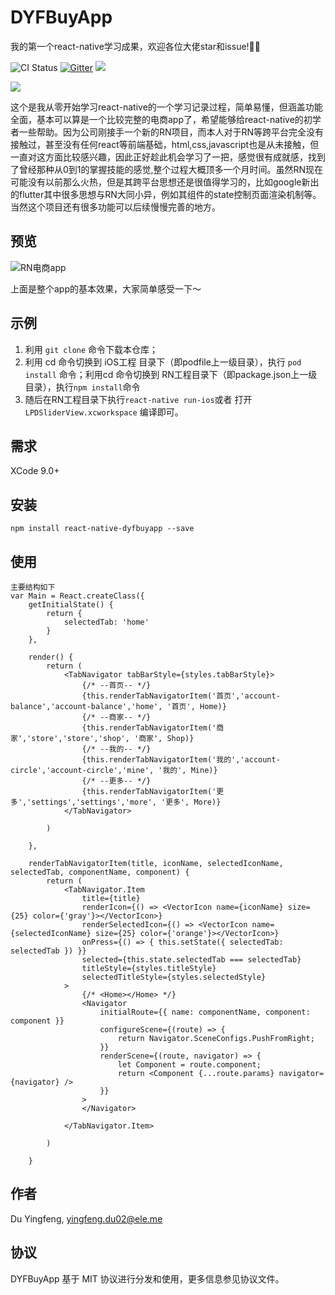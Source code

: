 # DYFBuyApp
我的第一个react-native学习成果，欢迎各位大佬star和issue!👏👏

![CI Status](https://travis-ci.org/duf1991/LPDSliderView.svg?branch=master)
[![Gitter](https://img.shields.io/gitter/room/nwjs/nw.js.svg)]()
![](https://img.shields.io/badge/language-javaScript-orange.svg)



![](http://wx2.sinaimg.cn/mw690/0060lm7Tly1fxfk994xq8j315c07uae8.jpg)

   这个是我从零开始学习react-native的一个学习记录过程，简单易懂，但涵盖功能全面，基本可以算是一个比较完整的电商app了，希望能够给react-native的初学者一些帮助。因为公司刚接手一个新的RN项目，而本人对于RN等跨平台完全没有接触过，甚至没有任何react等前端基础，html,css,javascript也是从未接触，但一直对这方面比较感兴趣，因此正好趁此机会学习了一把，感觉很有成就感，找到了曾经那种从0到1的掌握技能的感觉,整个过程大概顶多一个月时间。虽然RN现在可能没有以前那么火热，但是其跨平台思想还是很值得学习的，比如google新出的flutter其中很多思想与RN大同小异，例如其组件的state控制页面渲染机制等。当然这个项目还有很多功能可以后续慢慢完善的地方。


## 预览

![RN电商app](resource/RN电商项目gif2.gif)

上面是整个app的基本效果，大家简单感受一下～


## 示例

1. 利用 `git clone` 命令下载本仓库；
2. 利用 cd 命令切换到 iOS工程 目录下（即podfile上一级目录），执行 `pod install` 命令；利用cd 命令切换到 RN工程目录下（即package.json上一级目录），执行`npm install`命令
3. 随后在RN工程目录下执行`react-native run-ios`或者 打开 `LPDSliderView.xcworkspace` 编译即可。


## 需求

XCode 9.0+

## 安装

```
npm install react-native-dyfbuyapp --save
```

## 使用

```
主要结构如下
var Main = React.createClass({
    getInitialState() {
        return {
            selectedTab: 'home'
        }
    },

    render() {
        return (
            <TabNavigator tabBarStyle={styles.tabBarStyle}>
                {/* --首页-- */}
                {this.renderTabNavigatorItem('首页','account-balance','account-balance','home', '首页', Home)}
                {/* --商家-- */}
                {this.renderTabNavigatorItem('商家','store','store','shop', '商家', Shop)}
                {/* --我的-- */}
                {this.renderTabNavigatorItem('我的','account-circle','account-circle','mine', '我的', Mine)}
                {/* --更多-- */}
                {this.renderTabNavigatorItem('更多','settings','settings','more', '更多', More)}
            </TabNavigator>

        )

    },

    renderTabNavigatorItem(title, iconName, selectedIconName, selectedTab, componentName, component) {
        return (
            <TabNavigator.Item
                title={title}
                renderIcon={() => <VectorIcon name={iconName} size={25} color={'gray'}></VectorIcon>}
                renderSelectedIcon={() => <VectorIcon name={selectedIconName} size={25} color={'orange'}></VectorIcon>}
                onPress={() => { this.setState({ selectedTab: selectedTab }) }}
                selected={this.state.selectedTab === selectedTab}
                titleStyle={styles.titleStyle}
                selectedTitleStyle={styles.selectedStyle}
            >
                {/* <Home></Home> */}
                <Navigator
                    initialRoute={{ name: componentName, component: component }}
                    configureScene={(route) => {
                        return Navigator.SceneConfigs.PushFromRight;
                    }}
                    renderScene={(route, navigator) => {
                        let Component = route.component;
                        return <Component {...route.params} navigator={navigator} />
                    }}
                >
                </Navigator>

            </TabNavigator.Item>

        )

    }
```

## 作者

Du Yingfeng, yingfeng.du02@ele.me

## 协议

DYFBuyApp 基于 MIT 协议进行分发和使用，更多信息参见协议文件。

